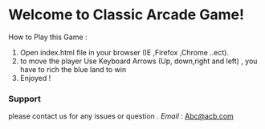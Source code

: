 Welcome to Classic Arcade Game!
===================

How to Play this Game :

1. Open index.html file in your browser (IE ,Firefox ,Chrome ..ect).
2. to move the player Use Keyboard Arrows (Up, down,right and left) , you have to rich the blue land to win 
3. Enjoyed !

### Support

please contact us for any issues or question .
*Email* : Abc@acb.com
